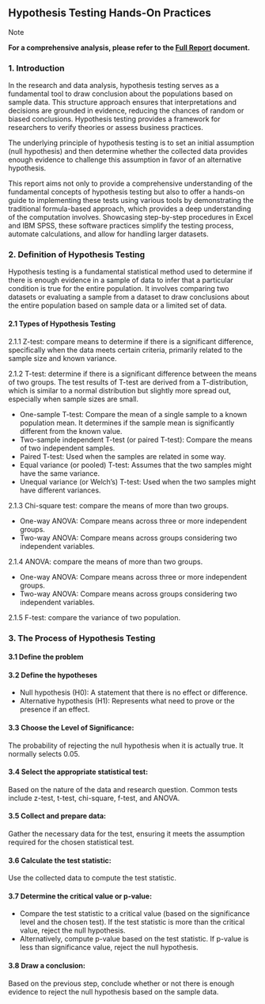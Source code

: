 ## Hypothesis Testing Hands-On Practices

[hypo]: https://drive.google.com/file/d/1zmdWy9JxULHNLj6S00BpVHo0ttUIG5n0/view?usp=sharing

>[!NOTE]
**For a comprehensive analysis, please refer to the [Full Report][hypo] document.**

### 1. Introduction

In the research and data analysis, hypothesis testing serves as a fundamental tool to draw conclusion about the populations based on sample data. This structure approach ensures that interpretations and decisions are grounded in evidence, reducing the chances of random or biased conclusions. Hypothesis testing provides a framework for researchers to verify theories or assess business practices.

The underlying principle of hypothesis testing is to set an initial assumption (null hypothesis) and then determine whether the collected data provides enough evidence to challenge this assumption in favor of an alternative hypothesis.

This report aims not only to provide a comprehensive understanding of the fundamental concepts of hypothesis testing but also to offer a hands-on guide to implementing these tests using various tools by demonstrating the traditional formula-based approach, which provides a deep understanding of the computation involves. Showcasing step-by-step procedures in Excel and IBM SPSS, these software practices simplify the testing process, automate calculations, and allow for handling larger datasets. 

### 2. Definition of Hypothesis Testing

Hypothesis testing is a fundamental statistical method used to determine if there is enough evidence in a sample of data to infer that a particular condition is true for the entire population. It involves comparing two datasets or evaluating a sample from a dataset to draw conclusions about the entire population based on sample data or a limited set of data. 

#### 2.1 Types of Hypothesis Testing

2.1.1 Z-test: compare means to determine if there is a significant difference, specifically when the data meets certain criteria, primarily related to the sample size and known variance.

2.1.2 T-test: determine if there is a significant difference between the means of two groups. The test results of T-test are derived from a T-distribution, which is similar to a normal distribution but slightly more spread out, especially when sample sizes are small. 

  - One-sample T-test: Compare the mean of a single sample to a known population mean. It determines if the sample mean is significantly different from the known value.
  -	Two-sample independent T-test (or paired T-test): Compare the means of two independent samples.
  -	Paired T-test: Used when the samples are related in some way.
  -	Equal variance (or pooled) T-test: Assumes that the two samples might have the same variance.
  -	Unequal variance (or Welch’s) T-test: Used when the two samples might have different variances.

2.1.3 Chi-square test: compare the means of more than two groups.

  -	One-way ANOVA: Compare means across three or more independent groups.
  -	Two-way ANOVA: Compare means across groups considering two independent variables.

2.1.4 ANOVA: compare the means of more than two groups.

  -	One-way ANOVA: Compare means across three or more independent groups.
  -	Two-way ANOVA: Compare means across groups considering two independent variables.

2.1.5 F-test: compare the variance of two population.

### 3. The Process of Hypothesis Testing

#### 3.1 Define the problem

#### 3.2 Define the hypotheses

  - Null hypothesis (H0): A statement that there is no effect or difference. 
  - Alternative hypothesis (H1): Represents what need to prove or the presence if an effect.
    
#### 3.3 Choose the Level of Significance:

The probability of rejecting the null hypothesis when it is actually true. It normally selects 0.05.

#### 3.4 Select the appropriate statistical test: 

Based on the nature of the data and research question. Common tests include z-test, t-test, chi-square, f-test, and ANOVA.
	
#### 3.5 Collect and prepare data: 

Gather the necessary data for the test, ensuring it meets the assumption required for the chosen statistical test.
	
 #### 3.6 Calculate the test statistic: 
 
 Use the collected data to compute the test statistic.

#### 3.7 Determine the critical value or p-value: 
	
  - Compare the test statistic to a critical value (based on the significance level and the chosen test). If the test statistic is more than the critical value, reject the null hypothesis.
  - Alternatively, compute p-value based on the test statistic. If p-value is less than significance value, reject the null hypothesis.
	
#### 3.8 Draw a conclusion: 

Based on the previous step, conclude whether or not there is enough evidence to reject the null hypothesis based on the sample data.







